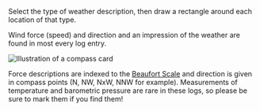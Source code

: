 Select the type of weather description, then draw a rectangle around each location of that type.


Wind force (speed) and direction and an impression of the weather are found in most every log entry.

![Illustration of a compass card](assets/whale_tales/compass.jpg)

Force descriptions are indexed to the [Beaufort Scale](http://www.spc.noaa.gov/faq/tornado/beaufort.html)
and direction is given in compass points (N, NW, NxW, NNW for example). Measurements of temperature and barometric pressure are rare in these logs, so please be sure to mark them if you find them!
